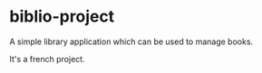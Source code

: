 biblio-project
==============

A simple library application which can be used to manage books.

It's a french project.

